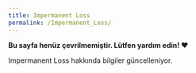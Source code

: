 ```yaml
---
title: Impermanent Loss
permalink: /Impermanent_Loss/
---
```


**Bu sayfa henüz çevrilmemiştir. Lütfen yardım edin! ❤**

Impermanent Loss hakkında bilgiler güncelleniyor.
